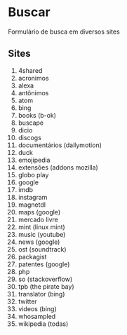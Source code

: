 # Buscar
Formulário de busca em diversos sites

## Sites
1. 4shared
1. acronimos
1. alexa
1. antônimos
1. atom
1. bing
1. books (b-ok)
1. buscape
1. dicio
1. discogs
1. documentários (dailymotion)
1. duck
1. emojipedia
1. extensões (addons mozilla)
1. globo play
1. google
1. imdb
1. instagram
1. magnetdl
1. maps (google)
1. mercado livre
1. mint (linux mint)
1. music (youtube)
1. news (google)
1. ost (soundtrack)
1. packagist
1. patentes (google)
1. php
1. so (stackoverflow)
1. tpb (the pirate bay)
1. translator (bing)
1. twitter
1. videos (bing)
1. whosampled
1. wikipedia (todas)
